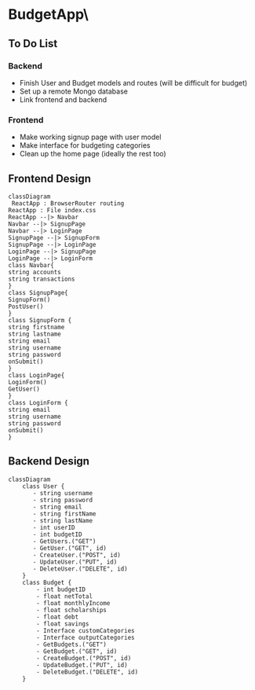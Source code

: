 # BudgetApp\

## To Do List

### Backend

- Finish User and Budget models and routes (will be difficult for budget)
- Set up a remote Mongo database
- Link frontend and backend

### Frontend

- Make working signup page with user model
- Make interface for budgeting categories
- Clean up the home page (ideally the rest too)

## Frontend Design

```mermaid
classDiagram
 ReactApp : BrowserRouter routing
ReactApp : File index.css
ReactApp --|> Navbar
Navbar --|> SignupPage
Navbar --|> LoginPage
SignupPage --|> SignupForm
SignupPage --|> LoginPage
LoginPage --|> SignupPage
LoginPage --|> LoginForm
class Navbar{
string accounts
string transactions
}
class SignupPage{
SignupForm()
PostUser()
}
class SignupForm {
string firstname
string lastname
string email
string username
string password
onSubmit()
}
class LoginPage{
LoginForm()
GetUser()
}
class LoginForm {
string email
string username
string password
onSubmit()
}
```

## Backend Design

```mermaid
classDiagram
    class User {
       - string username
       - string password
       - string email
       - string firstName
       - string lastName
       - int userID
       - int budgetID
       - GetUsers.("GET")
       - GetUser.("GET", id)
       - CreateUser.("POST", id)
       - UpdateUser.("PUT", id)
       - DeleteUser.("DELETE", id)
    }
    class Budget {
        - int budgetID
        - float netTotal
        - float monthlyIncome
        - float scholarships
        - float debt
        - float savings
        - Interface customCategories
        - Interface outputCategories
        - GetBudgets.("GET")
        - GetBudget.("GET", id)
        - CreateBudget.("POST", id)
        - UpdateBudget.("PUT", id)
        - DeleteBudget.("DELETE", id)
    }
```
